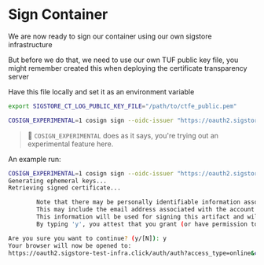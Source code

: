 # Sign Container

We are now ready to sign our container using our own sigstore infrastructure

But before we do that, we need to use our own TUF public key file, you might remember created this when deploying the certificate transparency server

Have this file locally and set it as an environment variable

```bash
export SIGSTORE_CT_LOG_PUBLIC_KEY_FILE="/path/to/ctfe_public.pem"
```

```bash
COSIGN_EXPERIMENTAL=1 cosign sign --oidc-issuer "https://oauth2.sigstore-aws-example.com/auth" --fulcio-url "https://fulcio.sigstore-aws-example.com" --rekor-url "https://rekor.sigstore-aws-example.com" <dockerhub_user>/sigstore-thw:latest
```

> :notebook: `COSIGN_EXPERIMENTAL` does as it says, you're trying out an experimental feature here.

An example run:

```bash
COSIGN_EXPERIMENTAL=1 cosign sign --oidc-issuer "https://oauth2.sigstore-aws-example.com/auth" --fulcio-url "https://fulcio.sigstore-aws-example.com" --rekor-url "https://rekor.sigstore-aws-example.com" mayacostantini/sigstore-thw:latest
Generating ephemeral keys...
Retrieving signed certificate...

        Note that there may be personally identifiable information associated with this signed artifact.
        This may include the email address associated with the account with which you authenticate.
        This information will be used for signing this artifact and will be stored in public transparency logs and cannot be removed later.
        By typing 'y', you attest that you grant (or have permission to grant) and agree to have this information stored permanently in transparency logs.

Are you sure you want to continue? (y/[N]): y
Your browser will now be opened to:
https://oauth2.sigstore-test-infra.click/auth/auth?access_type=online&client_id=sigstore&code_challenge=-YrhBfsskEMHE7rlOz4jeCZkqff847vWyswuaaIApXs&code_challenge_method=S256&nonce=2HH9keJQ2fYgBeTFUCxVumwno8y&redirect_uri=http%3A%2F%2Flocalhost%3A36705%2Fauth%2Fcallback&response_type=code&scope=openid+email&state=2HH9kXxXseJTyHsPUiDSnX3F3AX

```
